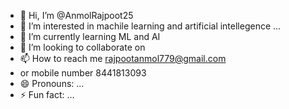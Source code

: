 - 👋 Hi, I’m @AnmolRajpoot25
- 👀 I’m interested in machile learning and artificial intellegence ...
- 🌱 I’m currently learning ML and AI 
- 💞️ I’m looking to collaborate on 
- 📫 How to reach me rajpootanmol779@gmail.com
- or mobile number 8441813093
- 😄 Pronouns: ...
- ⚡ Fun fact: ...

<!---
AnmolRajpoot25/AnmolRajpoot25 is a ✨ special ✨ repository because its `README.md` (this file) appears on your GitHub profile.
You can click the Preview link to take a look at your changes.
--->
